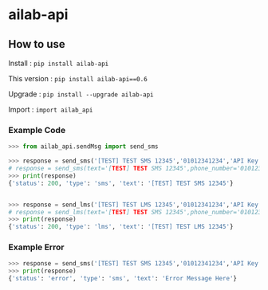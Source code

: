 # ailab-api

## How to use
Install : ```pip install ailab-api```

This version : ```pip install ailab-api==0.6```

Upgrade : ```pip install --upgrade ailab-api```

Import : ```import ailab_api```

### Example Code 
```python
>>> from ailab_api.sendMsg import send_sms

>>> response = send_sms('[TEST] TEST SMS 12345','01012341234','API Key Here')
# response = send_sms(text='[TEST] TEST SMS 12345',phone_number='01012341234',api_key='API Key Here')
>>> print(response)
{'status': 200, 'type': 'sms', 'text': '[TEST] TEST SMS 12345'}


>>> response = send_lms('[TEST] TEST LMS 12345','01012341234','API Key Here')
# response = send_lms(text='[TEST] TEST SMS 12345',phone_number='01012341234',api_key='API Key Here')
>>> print(response)
{'status': 200, 'type': 'lms', 'text': '[TEST] TEST LMS 12345'}

```

### Example Error
```python
>>> response = send_sms('[TEST] TEST SMS 12345','01012341234','API Key Here')
>>> print(response)
{'status': 'error', 'type': 'sms', 'text': 'Error Message Here'}
```
